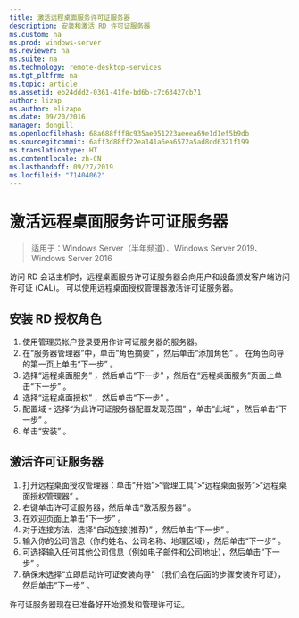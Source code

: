 ```yaml
---
title: 激活远程桌面服务许可证服务器
description: 安装和激活 RD 许可证服务器
ms.custom: na
ms.prod: windows-server
ms.reviewer: na
ms.suite: na
ms.technology: remote-desktop-services
ms.tgt_pltfrm: na
ms.topic: article
ms.assetid: eb24ddd2-0361-41fe-bd6b-c7c63427cb71
author: lizap
ms.author: elizapo
ms.date: 09/20/2016
manager: dongill
ms.openlocfilehash: 68a688fff8c935ae051223aeeea69e1d1ef5b9db
ms.sourcegitcommit: 6aff3d88ff22ea141a6ea6572a5ad8dd6321f199
ms.translationtype: HT
ms.contentlocale: zh-CN
ms.lasthandoff: 09/27/2019
ms.locfileid: "71404062"
---
```

# <a name="activate-the-remote-desktop-services-license-server"></a>激活远程桌面服务许可证服务器

>适用于：Windows Server（半年频道）、Windows Server 2019、Windows Server 2016

访问 RD 会话主机时，远程桌面服务许可证服务器会向用户和设备颁发客户端访问许可证 (CAL)。 可以使用远程桌面授权管理器激活许可证服务器。 

## <a name="install-the-rd-licensing-role"></a>安装 RD 授权角色

1. 使用管理员帐户登录要用作许可证服务器的服务器。
2. 在“服务器管理器”中，单击“角色摘要”  ，然后单击“添加角色”  。
   在角色向导的第一页上单击“下一步”  。
3. 选择“远程桌面服务”  ，然后单击“下一步”  ，然后在“远程桌面服务”页面上单击“下一步”  。
4. 选择“远程桌面授权”  ，然后单击“下一步”  。
5. 配置域 - 选择“为此许可证服务器配置发现范围”  ，单击“此域”  ，然后单击“下一步”  。
6. 单击“安装”  。

## <a name="activate-the-license-server"></a>激活许可证服务器

1. 打开远程桌面授权管理器：单击“开始”>“管理工具”>“远程桌面服务”>“远程桌面授权管理器”  。
2. 右键单击许可证服务器，然后单击“激活服务器”  。
3. 在欢迎页面上单击“下一步”  。
4. 对于连接方法，选择“自动连接(推荐)”  ，然后单击“下一步”  。
5. 输入你的公司信息（你的姓名、公司名称、地理区域），然后单击“下一步”  。
6. 可选择输入任何其他公司信息（例如电子邮件和公司地址），然后单击“下一步”  。 
7. 确保未选择“立即启动许可证安装向导”  （我们会在后面的步骤安装许可证），然后单击“下一步”  。

许可证服务器现在已准备好开始颁发和管理许可证。 